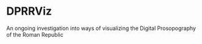 # DPRRViz
An ongoing investigation into ways of visualizing the Digital Prosopography of the Roman Republic
